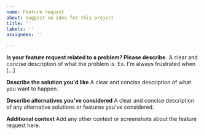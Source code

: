 ```yaml
---
name: Feature request
about: Suggest an idea for this project
title: ''
labels: ''
assignees: ''

---
```


<!---
Hi, 
- Before opening an issue, please search for duplicates. 
- Open this link if you don't know how: https://github.com/ChrisAnd1998/TaskbarX/issues/108
- Please don't create duplicate issues - it takes time from the developer to clean up the unnecessary mess
- Remember: *open only one issue per problem* and *submit only one problem per issue*
--->

**Is your feature request related to a problem? Please describe.**
A clear and concise description of what the problem is. Ex. I'm always frustrated when [...]

**Describe the solution you'd like**
A clear and concise description of what you want to happen.

**Describe alternatives you've considered**
A clear and concise description of any alternative solutions or features you've considered.

**Additional context**
Add any other context or screenshots about the feature request here.
